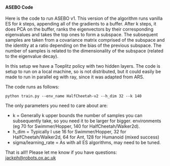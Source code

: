 #### ASEBO Code

Here is the code to run ASEBO v1. This version of the algorithm runs vanilla ES for *k* steps, appending all of the gradients to a buffer. After k steps, it does PCA on the buffer, ranks the eigenvectors by their corresponding eigenvalues and takes the top ones to form a subspace. The subsequent samples are taken from a covariance matrix comprised of the subspace and the identity at a ratio depending on the bias of the previous subspace. The number of samples is related to the dimensionality of the subspace (related to the eigenvalue decay).

In this setup we have a Toeplitz policy with two hidden layers. The code is setup to run on a local machine, so is not distributed, but it could easily be made to run in parallel eg with ray, since it was adapted from ARS.

The code runs as follows:

```
python train.py --env_name HalfCheetah-v2 --h_dim 32 --k 140

```

The only parameters you need to care about are:
  * k = Generally k upper bounds the number of samples you can subsequently take, so you need it to be larger for bigger. environments (eg 70 for Swimmer/Hopper, 140 for HalfCheetah/Walker2d).
  * h_dim = Typically I use 16 for Swimmer/Hopper, 32 for HalfCheetah/Walker2d, 64 for Ant, 128 for Humanoid (mixed success)
  * sigma/learning_rate = As with all ES algorithms, may need to be tuned.

That is all!! Please let me know if you have questions: jackph@robots.ox.ac.uk
